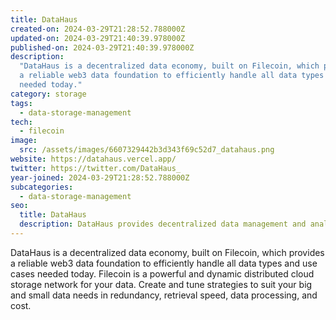 ```yaml
---
title: DataHaus
created-on: 2024-03-29T21:28:52.788000Z
updated-on: 2024-03-29T21:40:39.978000Z
published-on: 2024-03-29T21:40:39.978000Z
description:
  "DataHaus is a decentralized data economy, built on Filecoin, which provides
  a reliable web3 data foundation to efficiently handle all data types and use cases
  needed today."
category: storage
tags:
  - data-storage-management
tech:
  - filecoin
image:
  src: /assets/images/6607329442b3d343f69c52d7_datahaus.png
website: https://datahaus.vercel.app/
twitter: https://twitter.com/DataHaus_
year-joined: 2024-03-29T21:28:52.788000Z
subcategories:
  - data-storage-management
seo:
  title: DataHaus
  description: DataHaus provides decentralized data management and analytics solutions.
---
```


DataHaus is a decentralized data economy, built on Filecoin, which provides a reliable web3 data foundation to efficiently handle all data types and use cases needed today. Filecoin is a powerful and dynamic distributed cloud storage network for your data. Create and tune strategies to suit your big and small data needs in redundancy, retrieval speed, data processing, and cost.

